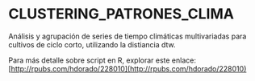 # CLUSTERING_PATRONES_CLIMA

Análisis y agrupación de series de tiempo climáticas multivariadas para cultivos de ciclo corto, utilizando la distiancia dtw.

Para más detalle sobre script en R, explorar este enlace: [http://rpubs.com/hdorado/228010](http://rpubs.com/hdorado/228010)

